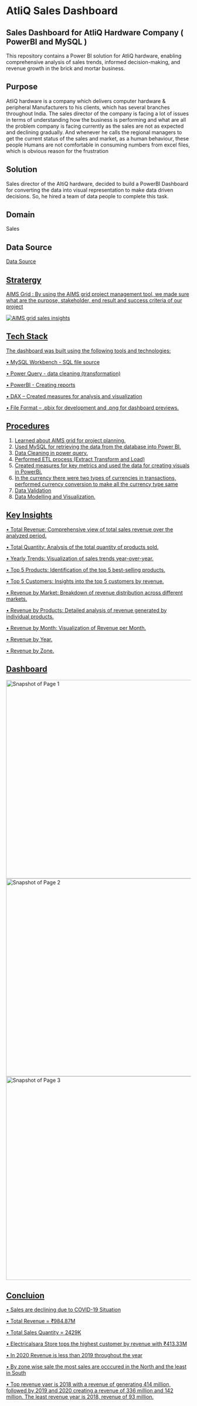 # AtliQ Sales Dashboard
## Sales Dashboard for AtliQ Hardware Company ( PowerBI and MySQL )
This repository contains a Power BI solution for AtliQ hardware, enabling comprehensive analysis of sales trends, informed decision-making, and revenue growth in the brick and mortar business.

## Purpose
AtliQ hardware is a company which delivers computer hardware & peripheral Manufacturers to his clients, which has several branches throughout India. The sales director of the company is facing a lot of issues in terms of understanding how the business is performing and what are all the problem company is facing currently as the sales are not as expected and declining gradually. And whenever he calls the regional managers to get the current status of the sales and market, as a human behaviour, these people Humans are not comfortable in consuming numbers from excel files, which is obvious reason for the frustration

## Solution
Sales director of the AltiQ hardware, decided to build a PowerBI Dashboard for converting the data into visual representation to make data driven decisions. So, he hired a team of data people to complete this task.

## Domain 
Sales

## Data Source
<a href="https://github.com/imAlfin/AtliQ-Sales-Dashboard/blob/main/Project%20Database.sql"> Data Source

## Stratergy
AIMS Grid :
By using the AIMS grid project management tool, we made sure what are the purpose, stakeholder, end result and success criteria of our project

![AIMS grid sales insights](https://github.com/user-attachments/assets/16e98483-6067-44a1-a7f3-a5b0a8260a7d)

## Tech Stack
The dashboard was built using the following tools and technologies:

 •	MySQL Workbench - SQL file source
 
 •	Power Query - data cleaning (transformation)
 
 •	PowerBI - Creating reports
 
 •	DAX – Created measures for analysis and visualization
 
 •  File Format – .pbix for development and .png for dashboard previews.
 
 ## Procedures
 
1.	Learned about AIMS grid for project planning.
2.	Used MySQL for retrieving the data from the database into Power BI.
3.	Data Cleaning in power query.
4.	Performed ETL process (Extract Transform and Load)
5.	Created measures for key metrics and used the data for creating visuals in PowerBi.
6.	In the currency there were two types of currencies in transactions, performed currency conversion to make all the currency type same
7.	Data Validation
8.	Data Modelling and Visualization.

## Key Insights
•	Total Revenue: Comprehensive view of total sales revenue over the analyzed period.

•	Total Quantity: Analysis of the total quantity of products sold.

•	Yearly Trends: Visualization of sales trends year-over-year.

•	Top 5 Products: Identification of the top 5 best-selling products.

•	Top 5 Customers: Insights into the top 5 customers by revenue.

•	Revenue by Market: Breakdown of revenue distribution across different markets.

•	Revenue by Products: Detailed analysis of revenue generated by individual products.

•   Revenue by Month: Visualization of Revenue per Month.

•   Revenue by Year.

•   Revenue by Zone.

## Dashboard
<img width="962" height="540" alt="Snapshot of Page 1" src="https://github.com/user-attachments/assets/8b8082b1-7aa0-44c8-909a-6de6655c8db8" />
<img width="957" height="538" alt="Snapshot of Page 2" src="https://github.com/user-attachments/assets/bfbc5e91-9c39-4276-94d9-40bf88f47cc8" />
<img width="976" height="554" alt="Snapshot of Page 3" src="https://github.com/user-attachments/assets/105fb7c3-7d18-4ce2-bdde-5a4e05c3b1e0" />

## Concluion 
•	Sales are declining due to COVID-19 Situation

•	Total Revenue = ₹984.87M

•	Total Sales Quantity = 2429K

•	Electricalsara Store tops the highest customer by revenue with ₹413.33M

•	In 2020 Revenue is less than 2019 throughout the year

•   By zone wise sale the most sales are occcured in the North and the least in South

•  Top revenue yaer is 2018 with a revenue of generating 414 million, followed by 2019 and 2020 creating a revenue of 336 million and 142 million. The least revenue year is 2018, revenue of 93 million.









